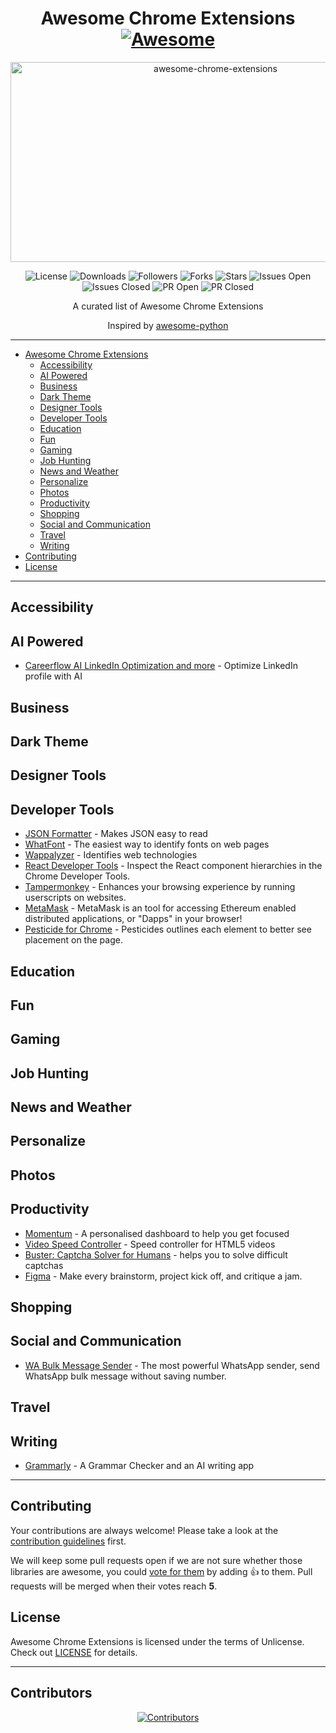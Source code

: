 <!-- markdownlint-configure-file {
  "MD013": {
    "code_blocks": false,
    "tables": false
  },
  "MD033": false,
  "MD041": false
} -->

<div align = "center">

# Awesome Chrome Extensions [![Awesome](https://cdn.rawgit.com/sindresorhus/awesome/d7305f38d29fed78fa85652e3a63e154dd8e8829/media/badge.svg)](https://github.com/sindresorhus/awesome)

<img src="https://socialify.git.ci/Miniato-Office/awesome-chrome-extensions/image?description=1&font=Source%20Code%20Pro&forks=1&issues=1&language=1&name=1&owner=1&pattern=Solid&pulls=1&stargazers=1&theme=Auto" alt="awesome-chrome-extensions" width="640" height="320" />

![License](https://img.shields.io/github/license/Miniato-Office/awesome-chrome-extensions.svg?style=for-the-badge&logo=unlicense&logoColor=white)
![Downloads](https://img.shields.io/github/downloads/Miniato-Office/awesome-chrome-extensions/total.svg?style=for-the-badge&logo=githubsponsors&logoColor=white)
![Followers](https://img.shields.io/github/followers/Miniato-Office.svg?style=for-the-badge&label=Follow&maxAge=2592000&logo=github&logoColor=white)
![Forks](https://img.shields.io/github/forks/Miniato-Office/awesome-chrome-extensions.svg?style=for-the-badge&logo=justeat&logoColor=white)
![Stars](https://img.shields.io/github/stars/Miniato-Office/awesome-chrome-extensions.svg?style=for-the-badge&logo=coveralls&logoColor=white)
![Issues Open](https://img.shields.io/github/issues/Miniato-Office/awesome-chrome-extensions.svg?style=for-the-badge&logo=jabber&logoColor=white)
![Issues Closed](https://img.shields.io/github/issues-closed/Miniato-Office/awesome-chrome-extensions.svg?style=for-the-badge&logo=hackthebox&logoColor=white)
![PR Open](https://img.shields.io/github/issues-pr/Miniato-Office/awesome-chrome-extensions.svg?style=for-the-badge&logo=eclipseche&logoColor=white)
![PR Closed](https://img.shields.io/github/issues-pr-closed/Miniato-Office/awesome-chrome-extensions.svg?style=for-the-badge&logo=dynatrace&logoColor=white)

A curated list of Awesome Chrome Extensions

Inspired by [awesome-python](https://github.com/vinta/awesome-python)
</div>

---

- [Awesome Chrome Extensions](#awesome-chrome-extensions)
    - [Accessibility](#accessibility)
    - [AI Powered](#ai-powered)
    - [Business](#business)
    - [Dark Theme](#dark-theme)
    - [Designer Tools](#designer-tools)
    - [Developer Tools](#developer-tools)
    - [Education](#education)
    - [Fun](#fun)
    - [Gaming](#gaming)
    - [Job Hunting](#job-hunting)
    - [News and Weather](#news-and-weather)
    - [Personalize](#personalize)
    - [Photos](#photos)
    - [Productivity](#productivity)
    - [Shopping](#shopping)
    - [Social and Communication](#social-and-communication)
    - [Travel](#travel)
    - [Writing](#writing)
 - [Contributing](#contributing)
 - [License](#license)
  
---
## Accessibility
## AI Powered
* [Careerflow AI LinkedIn Optimization and more](https://chrome.google.com/webstore/detail/careerflow-ai-linkedin-op/iadokddofjgcgjpjlfhngclhpmaelnli) - Optimize LinkedIn profile with AI
## Business
## Dark Theme
## Designer Tools
## Developer Tools
* [JSON Formatter](https://chrome.google.com/webstore/detail/json-formatter/bcjindcccaagfpapjjmafapmmgkkhgoa?hl=en) - Makes JSON easy to read
* [WhatFont](https://chrome.google.com/webstore/detail/whatfont/jabopobgcpjmedljpbcaablpmlmfcogm) - The easiest way to identify fonts on web pages
* [Wappalyzer](https://chrome.google.com/webstore/detail/wappalyzer-technology-pro/gppongmhjkpfnbhagpmjfkannfbllamg) - Identifies web technologies
* [React Developer Tools](https://chrome.google.com/webstore/detail/react-developer-tools/fmkadmapgofadopljbjfkapdkoienihi) - Inspect the React component hierarchies in the Chrome Developer Tools.
* [Tampermonkey](https://chrome.google.com/webstore/detail/tampermonkey/dhdgffkkebhmkfjojejmpbldmpobfkfo) - Enhances your browsing experience by running userscripts on websites.
* [MetaMask](https://chrome.google.com/webstore/detail/metamask/nkbihfbeogaeaoehlefnkodbefgpgknn) - MetaMask is an tool for accessing Ethereum enabled distributed applications, or "Dapps" in your browser!
* [Pesticide for Chrome](https://chrome.google.com/webstore/detail/pesticide-for-chrome/bakpbgckdnepkmkeaiomhmfcnejndkbi) - Pesticides outlines each element to better see placement on the page.
## Education
## Fun
## Gaming
## Job Hunting
## News and Weather
## Personalize
## Photos
## Productivity
* [Momentum](https://chrome.google.com/webstore/detail/momentum/laookkfknpbbblfpciffpaejjkokdgca?hl=en) - A personalised dashboard to help you get focused
* [Video Speed Controller](https://chrome.google.com/webstore/detail/video-speed-controller-vi/gaiceihehajjahakcglkhmdbbdclbnlf?hl=en) - Speed controller for HTML5 videos
* [Buster: Captcha Solver for Humans](https://chrome.google.com/webstore/detail/buster-captcha-solver-for/mpbjkejclgfgadiemmefgebjfooflfhl) - helps you to solve difficult captchas
* [Figma](https://chrome.google.com/webstore/detail/figma/fkmaohpngenfoccdgceedjkfhkdcohmg) - Make every brainstorm, project kick off, and critique a jam.
## Shopping
## Social and Communication
* [WA Bulk Message Sender](https://chrome.google.com/webstore/detail/wa-bulk-message-sender/fhkimgpddcmnleeaicdjggpedegolbkb) - The most powerful WhatsApp sender, send WhatsApp bulk message without saving number.
## Travel
## Writing
* [Grammarly](https://chrome.google.com/webstore/detail/grammarly-grammar-checker/kbfnbcaeplbcioakkpcpgfkobkghlhen?hl=en) - A Grammar Checker and an AI writing app
---
## Contributing

Your contributions are always welcome! Please take a look at the [contribution guidelines](https://github.com/Miniato-Office/awesome-chrome-extensions/blob/master/CONTRIBUTING.md) first.

We will keep some pull requests open if we are not sure whether those libraries are awesome, you could [vote for them](https://github.com/Miniato-Office/awesome-chrome-extensions/pulls) by adding :+1: to them. Pull requests will be merged when their votes reach **5**.

## License

Awesome Chrome Extensions is licensed under the terms of Unlicense. Check out [LICENSE](https://github.com/Miniato-Office/awesome-chrome-extensions/blob/main/LICENSE) for details.

---
## Contributors
<div align="center">
  <a href="https://github.com/Miniato-Office/awesome-chrome-extensions/graphs/contributors">
    <img src="https://contrib.rocks/image?repo=Miniato-Office/awesome-chrome-extensions" alt="Contributors" />
  </a>
</div>
